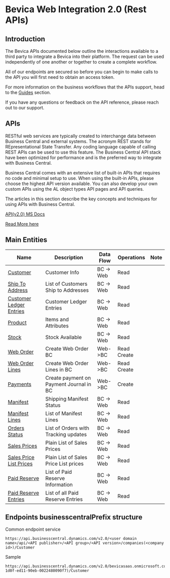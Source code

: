 # Bevica Web Integration 2.0 (Rest APIs)


## Introduction

The Bevica APIs documented below outline the interactions available to a third party to integrate a Bevica into their platform.
 The  request can be used independently of one another or together to create a complete workflow.

All of our endpoints are secured so before you can begin to make calls to the API you will first need to obtain an access token.

For more information on the business workflows that the APIs support, head to the [Guides](https://tvisiontech.freshdesk.com/) section.

If you have any questions or feedback on the API reference, please reach out to our support.

## APIs

RESTful web services are typically created to interchange data between Business Central and external systems. The acronym REST stands for REpresentational State Transfer. Any coding language capable of calling REST APIs can be used to use this feature. The Business Central API stack have been optimized for performance and is the preferred way to integrate with Business Central.

Business Central comes with an extensive list of built-in APIs that requires no code and minimal setup to use. When using the built-in APIs, please choose the highest API version available. You can also develop your own custom APIs using the AL object types API pages and API queries.

The articles in this section describe the key concepts and techniques for using APIs with Business Central.

[API(v2.0) MS Docs](https://docs.microsoft.com/en-us/dynamics365/business-central/dev-itpro/api-reference/v2.0/)


[Read More here](/Docs/README.md)

## Main Entities

| Name | Description | Data Flow | Operations | Note|
| ----------- | ----------- | ----------- | -------- | ---------- |
| [Customer](/Docs/APIs/Get%20Customer.md) | Customer Info| BC -> Web | Read | |
| [Ship To Address](/Docs/APIs/Get%20Ship-to%20Address) | List of Customers Ship to Addresses | BC -> Web | Read | |
| [Customer Ledger Entries](/Docs/APIs/Get%20Customer%20Ledger%20Entries) | Customer Ledger Entries | BC -> Web | Read | | 
| [Product](/Docs/APIs/Get%20Product) | Items and Attributes | BC -> Web | Read | |
| [Stock](/Docs/APIs/Get%20Stock) | Stock Available  | BC -> Web | Read | |
| [Web Order](/Docs/APIs/Create%20Web%20Order) | Create Web Order BC | Web->BC    | Read Create | |
| [Web Order Lines](#/Docs/APIs/Create%20Web%20Order%20Lines) | Create Web Order Lines in BC | Web->BC    | Read Create | |
| [Payments](/Docs/APIs/Create%20Payment) | Create payment on Payment Journal in BC | Web->BC | Create | |
| [Manifest](/Docs/APIs/Get%20Manifest) | Shipping Manifest Status | BC -> Web | Read | |
| [Manifest Lines](/Docs/APIs/Get%20Manifest%20Lines) | List of Manifest Lines | BC -> Web | Read | |
| [Orders Status](/Docs/APIs/Get%20Order%20Status) | List of Orders with Tracking updates | BC -> Web | Read | |
| [Sales Prices](/Docs/APIs/Get%20Sales%20Prices) | Plain List of Sales Prices| BC -> Web | Read | |
| [Sales Price List Prices](#/Docs/APIs/Get%20Sales%20Price%20List%20Prices) | Plain List of Sales Price List prices| BC -> Web | Read | |
| [Paid Reserve](/Docs/APIs/Get%20Paid%20Reserve) | List of Paid Reserve Information| BC -> Web | Read | |
| [Paid Reserve Entries](/Docs/APIs/Get%20Paid%20Reserve%20Entries) | List of all Paid Reserve Entries| BC -> Web | Read | |

## Endpoints businesscentralPrefix structure

Common endpoint service

~~~ api
https://api.businesscentral.dynamics.com/v2.0/<user domain name>/api/<API publisher>/<API group>/<API version>/companies(<company id>)/Customer
~~~

Sample

~~~ api
https://api.businesscentral.dynamics.com/v2.0/bevicasaas.onmicrosoft.com/tvt_develop/api/tvisiontech/webbevica/v2.0/companies(08f3eaa4-1d0f-ed11-90eb-0022480090f7)/Customer
~~~